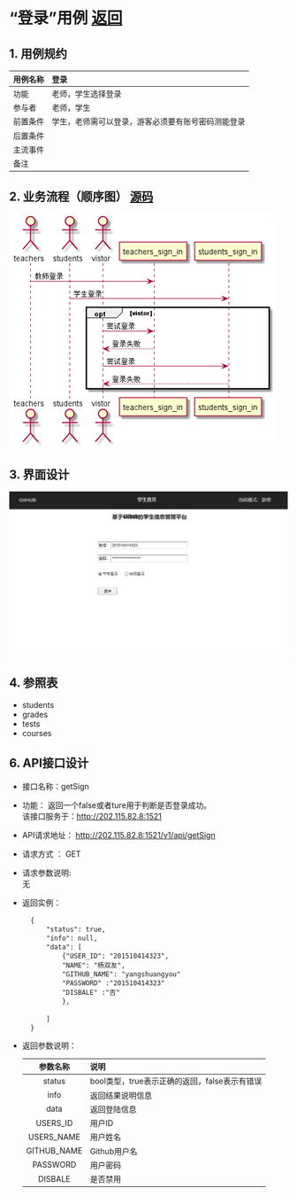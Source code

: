# “登录”用例 [返回](./README.md)
## 1. 用例规约


|用例名称|登录|
|-------|:-------------|
|功能|老师，学生选择登录|
|参与者|老师，学生|
|前置条件|学生，老师需可以登录，游客必须要有账号密码测能登录|
|后置条件||
|主流事件| |
|备注| |

## 2. 业务流程（顺序图） [源码](./src/sequence登录.puml)
![sequence4](./sequence登录.png) 

## 3. 界面设计
![sign_in](./sign_in.png) 


## 4. 参照表

- students
- grades
- tests
- courses

## 6. API接口设计

- 接口名称：getSign
    
- 功能：
    返回一个false或者ture用于判断是否登录成功。   
    该接口服务于：http://202.115.82.8:1521
    
- API请求地址： 
    http://202.115.82.8:1521/v1/api/getSign

- 请求方式 ：
    GET  

- 请求参数说明:        
    无
    
- 返回实例：

        {
            "status": true,
            "info": null,          
            "data": [
                {"USER_ID": "201510414323", 
                "NAME": "杨双友", 
                "GITHUB_NAME": "yangshuangyou"
                "PASSWORD" :"201510414323"
                "DISBALE" :"否"
                }, 
            
            ] 
        }
  
- 返回参数说明：    
 
  |参数名称|说明|
  |:---------:|:--------------------------------------------------------|      
  |status|bool类型，true表示正确的返回，false表示有错误|
  |info|返回结果说明信息|
  |data|返回登陆信息|
  |USERS_ID|用户ID|
  |USERS_NAME|用户姓名|
  |GITHUB_NAME|Github用户名|
  |PASSWORD|用户密码|
  |DISBALE|是否禁用|
  
